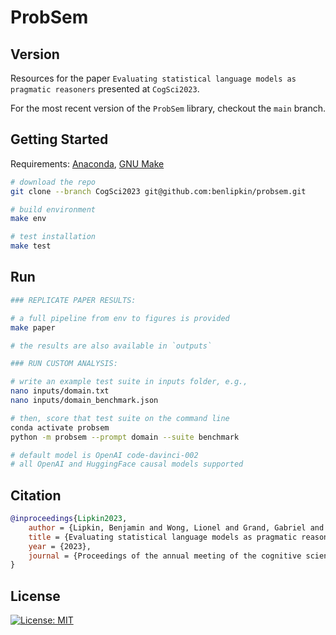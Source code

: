# ProbSem

## Version

Resources for the paper `Evaluating statistical language models as pragmatic reasoners` presented at `CogSci2023`.

For the most recent version of the `ProbSem` library, checkout the `main` branch.

## Getting Started

Requirements: [Anaconda](https://conda.io/projects/conda/en/latest/user-guide/install/index.html), [GNU Make](https://www.gnu.org/software/make/manual/make.html)

```bash
# download the repo
git clone --branch CogSci2023 git@github.com:benlipkin/probsem.git

# build environment
make env

# test installation
make test
```

## Run

```bash
### REPLICATE PAPER RESULTS:

# a full pipeline from env to figures is provided
make paper

# the results are also available in `outputs`

### RUN CUSTOM ANALYSIS:

# write an example test suite in inputs folder, e.g.,
nano inputs/domain.txt
nano inputs/domain_benchmark.json

# then, score that test suite on the command line
conda activate probsem
python -m probsem --prompt domain --suite benchmark

# default model is OpenAI code-davinci-002
# all OpenAI and HuggingFace causal models supported
```

## Citation
```bibtex
@inproceedings{Lipkin2023,
	author = {Lipkin, Benjamin and Wong, Lionel and Grand, Gabriel and Tenenbaum, Josh},
	title = {Evaluating statistical language models as pragmatic reasoners},
	year = {2023},
	journal = {Proceedings of the annual meeting of the cognitive science society},
}
```

## License

[![License: MIT](https://img.shields.io/badge/License-MIT-brightgreen.svg)](https://opensource.org/licenses/MIT)